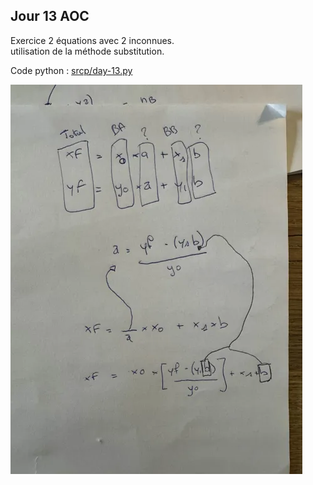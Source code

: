 ## Jour 13 AOC

Exercice 2 équations avec 2 inconnues.
<br/>
utilisation de la méthode substitution.
<br/>

Code python : [srcp/day-13.py](https://github.com/math-dev-24/aoc-2024-ts-rust/blob/main/srcp/day-13.py)

![image](./assets/equation2_y_x.png)


